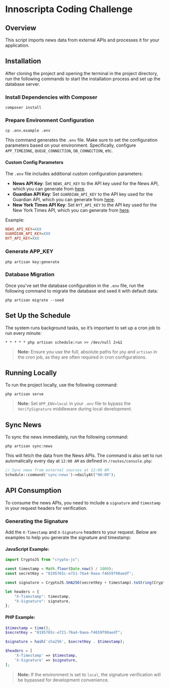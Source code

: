# Innoscripta Coding Challenge

## Overview

This script imports news data from external APIs and processes it for your application.

## Installation

After cloning the project and opening the terminal in the project directory, run the following commands to start the installation process and set up the database server.

### Install Dependencies with Composer

```shell
composer install
```

### Prepare Environment Configuration

```shell
cp .env.example .env
```

This command generates the `.env` file. Make sure to set the configuration parameters based on your environment. Specifically, configure `APP_TIMEZONE`, `QUEUE_CONNECTION`, `DB_CONNECTION`, etc.

#### Custom Config Parameters

The `.env` file includes additional custom configuration parameters:

- **News API Key**: Set `NEWS_API_KEY` to the API key used for the News API, which you can generate from [here](https://newsapi.org/register).
- **Guardian API Key**: Set `GUARDIAN_API_KEY` to the API key used for the Guardian API, which you can generate from [here](https://open-platform.theguardian.com/access/).
- **New York Times API Key**: Set `NYT_API_KEY` to the API key used for the New York Times API, which you can generate from [here](https://developer.nytimes.com/get-started).

Example:

```ini
NEWS_API_KEY=XXX
GUARDIAN_API_KEY=XXX
NYT_API_KEY=XXX
```

### Generate APP_KEY

```shell
php artisan key:generate
```

### Database Migration

Once you've set the database configuration in the `.env` file, run the following command to migrate the database and seed it with default data:

```shell
php artisan migrate --seed
```

## Set Up the Schedule

The system runs background tasks, so it’s important to set up a cron job to run every minute:

```shell
* * * * * php artisan schedule:run >> /dev/null 2>&1
```

> **Note:** Ensure you use the full, absolute paths for `php` and `artisan` in the cron job, as they are often required in cron configurations.

## Running Locally

To run the project locally, use the following command:

```shell
php artisan serve
```

> **Note:** Set `APP_ENV=local` in your `.env` file to bypass the `VerifySignature` middleware during local development.

## Sync News

To sync the news immediately, run the following command:

```shell
php artisan sync:news
```

This will fetch the data from the News APIs. The command is also set to run automatically every day at `12:00 AM` as defined in `/routes/console.php`:

```php
// Sync news from external sources at 12:00 AM
Schedule::command('sync:news')->dailyAt("00:00");
```

## API Consumption

To consume the news APIs, you need to include a `signature` and `timestamp` in your request headers for verification.

### Generating the Signature

Add the `X-Timestamp` and `X-Signature` headers to your request. Below are examples to help you generate the signature and timestamp:

#### JavaScript Example:

```javascript
import CryptoJS from "crypto-js";

const timestamp = Math.floor(Date.now() / 1000);
const secretKey = "0195765c-e721-76a4-9aea-f4659f90aedf";

const signature = CryptoJS.SHA256(secretKey + timestamp).toString(CryptoJS.enc.Hex);

let headers = {
    "X-Timestamp": timestamp,
    "X-Signature": signature,
};
```

#### PHP Example:

```php
$timestamp = time();
$secretKey = "0195765c-e721-76a4-9aea-f4659f90aedf";

$signature = hash('sha256', $secretKey . $timestamp);

$headers = [
    'X-Timestamp' => $timestamp,
    'X-Signature' => $signature,
];
```

> **Note:** If the environment is set to `local`, the signature verification will be bypassed for development convenience.
